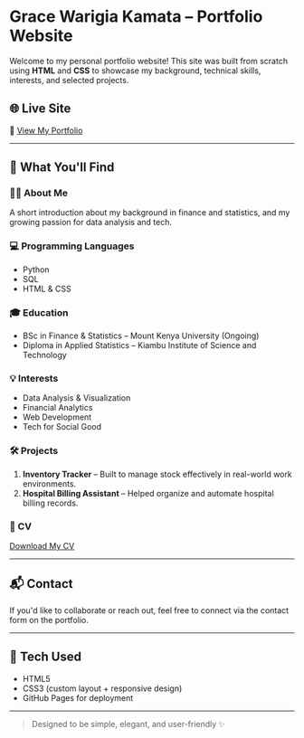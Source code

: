 # Grace Warigia Kamata – Portfolio Website

Welcome to my personal portfolio website! This site was built from scratch using **HTML** and **CSS** to showcase my background, technical skills, interests, and selected projects.

## 🌐 Live Site

🔗 [View My Portfolio](https://gwk-dev.github.io/portfolio-grace/)

---

## 📌 What You'll Find

### 👩‍💼 About Me
A short introduction about my background in finance and statistics, and my growing passion for data analysis and tech.

### 💻 Programming Languages
- Python
- SQL
- HTML & CSS

### 🎓 Education
- BSc in Finance & Statistics – Mount Kenya University (Ongoing)
- Diploma in Applied Statistics – Kiambu Institute of Science and Technology

### 💡 Interests
- Data Analysis & Visualization
- Financial Analytics
- Web Development
- Tech for Social Good

### 🛠 Projects
1. **Inventory Tracker** – Built to manage stock effectively in real-world work environments.
2. **Hospital Billing Assistant** – Helped organize and automate hospital billing records.

### 📄 CV
[Download My CV](grace_kamata_cv.pdf.pdf)

---

## 📬 Contact

If you'd like to collaborate or reach out, feel free to connect via the contact form on the portfolio.

---

## 🔧 Tech Used

- HTML5
- CSS3 (custom layout + responsive design)
- GitHub Pages for deployment

---

> Designed to be simple, elegant, and user-friendly ✨

